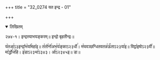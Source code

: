 +++
title = "32_0274 यत इन्द्र - 01"

+++
<details open><summary>लिखितम्</summary>

२७४-१। इन्द्रस्याभयङ्करम्॥ इन्द्रो बृहतीन्द्रः॥

य꣥तआ꣢ऽ३इन्द्रा꣤भ꣥या꣤꣯महा꣥इ॥ त꣡तो꣯नो꣯अभ꣢य꣡ङ्काऽ२३र्धी꣢। म꣡घवञ्छग्धितवतन्न꣢ऊ꣡꣯ताऽ२३या꣢इ॥ विद्वा꣡इषोऽ२३वी꣢॥ मा꣡र्द्धो꣯ज꣢हि। इ꣡डाऽ२३भा꣢ऽ३४३। ओ꣡ऽ२३४५इ॥ डा॥
</details>
